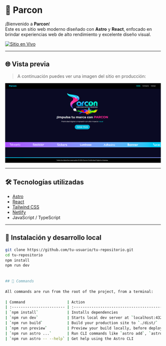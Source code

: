 # 🚀 Parcon

¡Bienvenido a **Parcon**!  
Este es un sitio web moderno diseñado con **Astro** y **React**, enfocado en brindar experiencias web de alto rendimiento y excelente diseño visual.

[![Sitio en Vivo](https://img.shields.io/badge/Ver%20Sitio%20Web-Parcon-00C7B7?style=for-the-badge&logo=netlify)](https://parcon.netlify.app)

---

## 🌐 Vista previa

> A continuación puedes ver una imagen del sitio en producción:

![Vista previa del sitio](./public/Captura.png)

---

## 🛠 Tecnologías utilizadas

- [Astro](https://astro.build/)
- [React](https://reactjs.org/)
- [Tailwind CSS](https://tailwindcss.com/)
- [Netlify](https://www.netlify.com/)
- JavaScript / TypeScript

---

## 🚧 Instalación y desarrollo local

```bash
git clone https://github.com/tu-usuario/tu-repositorio.git
cd tu-repositorio
npm install
npm run dev


## 🧞 Commands

All commands are run from the root of the project, from a terminal:

| Command                   | Action                                           |
| :------------------------ | :----------------------------------------------- |
| `npm install`             | Installs dependencies                            |
| `npm run dev`             | Starts local dev server at `localhost:4321`      |
| `npm run build`           | Build your production site to `./dist/`          |
| `npm run preview`         | Preview your build locally, before deploying     |
| `npm run astro ...`       | Run CLI commands like `astro add`, `astro check` |
| `npm run astro -- --help` | Get help using the Astro CLI                     |
